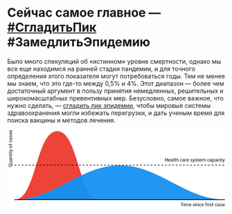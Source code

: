 # Сейчас самое главное — [**\#СгладитьПик**](https://twitter.com/hashtag/FlattenTheCurve?src=hashtag_click)  **#ЗамедлитьЭпидемию**

Было много спекуляций об «истинном» уровне смертности, однако мы все еще находимся на ранней стадии пандемии, и для точного определения этого показателя могут потребоваться годы. Тем не менее мы знаем, что это где-то между 0,5% и 4%. Этот диапазон — более чем достаточный аргумент в пользу принятия немедленных, решительных и широкомасштабных превентивных мер. Безусловно, самое важное, что нужно сделать, — [сгладить пик эпидемии](https://www.economist.com/briefing/2020/02/29/covid-19-is-now-in-50-countries-and-things-will-get-worse), чтобы мировые системы здравоохранения могли избежать перегрузки, и дать ученым время для поиска вакцины и методов лечения.

![](images/health-system-capacity.svg)
